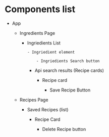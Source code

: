 # Components list

- App

  - Ingredients Page

    - Ingriedients List

          - Ingriedient element

              - Ingriedients Search button

      - Api search results (Recipe cards)

        - Recipe card

          - Save Recipe Button

  - Recipes Page

    - Saved Recipes (list)

      - Recipe Card

        - Delete Recipe button
